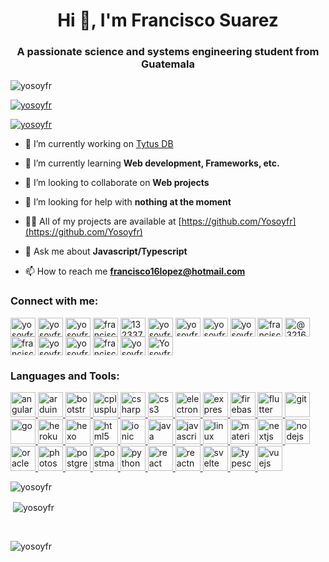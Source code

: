 <!--### Hi there 👋

- 🔭 I’m currently working on ... SQL Interpreter
- 🌱 I’m currently learning ... Web development
- 👯 I’m looking to collaborate on ... Web projects
- 🤔 I’m looking for help with ... nothing at the moment
- 💬 Ask me about ... Javascript/Typescript
- 📫 How to reach me: ... Email -> francisco16lopez@hotmail.com, Instagram -> [@yosoyfr](https://www.instagram.com/yosoyfr/) and Twitter -> [@yosoyfr](https://twitter.com/yosoyfr) 
- 😄 Pronouns: ... yosoyfr

-->
<h1 align="center">Hi 👋, I'm Francisco Suarez</h1>
<h3 align="center">A passionate science and systems engineering student from Guatemala</h3>

<p align="left"> <img src="https://komarev.com/ghpvc/?username=yosoyfr&label=Profile%20views&color=0e75b6&style=flat" alt="yosoyfr" /> </p>

<p align="left"> <a href="https://github.com/ryo-ma/github-profile-trophy"><img src="https://github-profile-trophy.vercel.app/?username=yosoyfr" alt="yosoyfr" /></a> </p>

<p align="left"> <a href="https://twitter.com/yosoyfr" target="blank"><img src="https://img.shields.io/twitter/follow/yosoyfr?logo=twitter&style=for-the-badge" alt="yosoyfr" /></a> </p>

- 🔭 I’m currently working on [Tytus DB](https://github.com/tytusdb/tytus)

- 🌱 I’m currently learning **Web development, Frameworks, etc.**

- 👯 I’m looking to collaborate on **Web projects**

- 🤝 I’m looking for help with **nothing at the moment**

- 👨‍💻 All of my projects are available at [https://github.com/Yosoyfr](https://github.com/Yosoyfr)

- 💬 Ask me about **Javascript/Typescript**

- 📫 How to reach me **francisco16lopez@hotmail.com**

<h3 align="left">Connect with me:</h3>
<p align="left">
<a href="https://codepen.io/yosoyfr" target="blank"><img align="center" src="https://cdn.jsdelivr.net/npm/simple-icons@3.0.1/icons/codepen.svg" alt="yosoyfr" height="30" width="40" /></a>
<a href="https://dev.to/yosoyfr" target="blank"><img align="center" src="https://cdn.jsdelivr.net/npm/simple-icons@3.0.1/icons/dev-dot-to.svg" alt="yosoyfr" height="30" width="40" /></a>
<a href="https://twitter.com/yosoyfr" target="blank"><img align="center" src="https://cdn.jsdelivr.net/npm/simple-icons@3.0.1/icons/twitter.svg" alt="yosoyfr" height="30" width="40" /></a>
<a href="https://linkedin.com/in/francisco-suarez-1b1744201" target="blank"><img align="center" src="https://cdn.jsdelivr.net/npm/simple-icons@3.0.1/icons/linkedin.svg" alt="francisco-suarez-1b1744201" height="30" width="40" /></a>
<a href="https://stackoverflow.com/users/13233723" target="blank"><img align="center" src="https://cdn.jsdelivr.net/npm/simple-icons@3.0.1/icons/stackoverflow.svg" alt="13233723" height="30" width="40" /></a>
<a href="https://codesandbox.com/yosoyfr" target="blank"><img align="center" src="https://cdn.jsdelivr.net/npm/simple-icons@3.0.1/icons/codesandbox.svg" alt="yosoyfr" height="30" width="40" /></a>
<a href="https://kaggle.com/yosoyfr" target="blank"><img align="center" src="https://cdn.jsdelivr.net/npm/simple-icons@3.0.1/icons/kaggle.svg" alt="yosoyfr" height="30" width="40" /></a>
<a href="https://instagram.com/yosoyfr" target="blank"><img align="center" src="https://cdn.jsdelivr.net/npm/simple-icons@3.0.1/icons/instagram.svg" alt="yosoyfr" height="30" width="40" /></a>
<a href="https://dribbble.com/yosoyfr" target="blank"><img align="center" src="https://cdn.jsdelivr.net/npm/simple-icons@3.0.1/icons/dribbble.svg" alt="yosoyfr" height="30" width="40" /></a>
<a href="https://www.behance.net/franciscosuarez5" target="blank"><img align="center" src="https://cdn.jsdelivr.net/npm/simple-icons@3.0.1/icons/behance.svg" alt="franciscosuarez5" height="30" width="40" /></a>
<a href="https://medium.com/@3216883330506" target="blank"><img align="center" src="https://cdn.jsdelivr.net/npm/simple-icons@3.0.1/icons/medium.svg" alt="@3216883330506" height="30" width="40" /></a>
<a href="https://www.hackerrank.com/francisco16lopez" target="blank"><img align="center" src="https://cdn.jsdelivr.net/npm/simple-icons@3.0.1/icons/hackerrank.svg" alt="francisco16lopez" height="30" width="40" /></a>
<a href="https://codeforces.com/profile/yosoyfr" target="blank"><img align="center" src="https://cdn.jsdelivr.net/npm/simple-icons@3.0.1/icons/codeforces.svg" alt="yosoyfr" height="30" width="40" /></a>
<a href="https://www.leetcode.com/yosoyfr" target="blank"><img align="center" src="https://cdn.jsdelivr.net/npm/simple-icons@3.0.1/icons/leetcode.svg" alt="yosoyfr" height="30" width="40" /></a>
<a href="https://www.hackerearth.com/francisco126" target="blank"><img align="center" src="https://cdn.jsdelivr.net/npm/simple-icons@3.0.1/icons/hackerearth.svg" alt="francisco126" height="30" width="40" /></a>
<a href="https://www.topcoder.com/members/yosoyfr" target="blank"><img align="center" src="https://cdn.jsdelivr.net/npm/simple-icons@3.0.1/icons/topcoder.svg" alt="yosoyfr" height="30" width="40" /></a>
<a href="https://discord.gg/Yosoyfr#8082" target="blank"><img align="center" src="https://cdn.jsdelivr.net/npm/simple-icons@3.0.1/icons/discord.svg" alt="Yosoyfr#8082" height="30" width="40" /></a>
</p>

<h3 align="left">Languages and Tools:</h3>
<p align="left"> <a href="https://angular.io" target="_blank"> <img src="https://devicons.github.io/devicon/devicon.git/icons/angularjs/angularjs-original.svg" alt="angularjs" width="40" height="40"/> </a> <a href="https://www.arduino.cc/" target="_blank"> <img src="https://cdn.worldvectorlogo.com/logos/arduino-1.svg" alt="arduino" width="40" height="40"/> </a> <a href="https://getbootstrap.com" target="_blank"> <img src="https://devicons.github.io/devicon/devicon.git/icons/bootstrap/bootstrap-plain.svg" alt="bootstrap" width="40" height="40"/> </a> <a href="https://www.w3schools.com/cpp/" target="_blank"> <img src="https://devicons.github.io/devicon/devicon.git/icons/cplusplus/cplusplus-original.svg" alt="cplusplus" width="40" height="40"/> </a> <a href="https://www.w3schools.com/cs/" target="_blank"> <img src="https://devicons.github.io/devicon/devicon.git/icons/csharp/csharp-original.svg" alt="csharp" width="40" height="40"/> </a> <a href="https://www.w3schools.com/css/" target="_blank"> <img src="https://devicons.github.io/devicon/devicon.git/icons/css3/css3-original-wordmark.svg" alt="css3" width="40" height="40"/> </a> <a href="https://www.electronjs.org" target="_blank"> <img src="https://devicons.github.io/devicon/devicon.git/icons/electron/electron-original.svg" alt="electron" width="40" height="40"/> </a> <a href="https://expressjs.com" target="_blank"> <img src="https://devicons.github.io/devicon/devicon.git/icons/express/express-original-wordmark.svg" alt="express" width="40" height="40"/> </a> <a href="https://firebase.google.com/" target="_blank"> <img src="https://www.vectorlogo.zone/logos/firebase/firebase-icon.svg" alt="firebase" width="40" height="40"/> </a> <a href="https://flutter.dev" target="_blank"> <img src="https://www.vectorlogo.zone/logos/flutterio/flutterio-icon.svg" alt="flutter" width="40" height="40"/> </a> <a href="https://git-scm.com/" target="_blank"> <img src="https://www.vectorlogo.zone/logos/git-scm/git-scm-icon.svg" alt="git" width="40" height="40"/> </a> <a href="https://golang.org" target="_blank"> <img src="https://devicons.github.io/devicon/devicon.git/icons/go/go-original.svg" alt="go" width="40" height="40"/> </a> <a href="https://heroku.com" target="_blank"> <img src="https://www.vectorlogo.zone/logos/heroku/heroku-icon.svg" alt="heroku" width="40" height="40"/> </a> <a href="hexo.io/" target="_blank"> <img src="https://www.vectorlogo.zone/logos/hexoio/hexoio-icon.svg" alt="hexo" width="40" height="40"/> </a> <a href="https://www.w3.org/html/" target="_blank"> <img src="https://devicons.github.io/devicon/devicon.git/icons/html5/html5-original-wordmark.svg" alt="html5" width="40" height="40"/> </a> <a href="https://ionicframework.com" target="_blank"> <img src="https://upload.wikimedia.org/wikipedia/commons/d/d1/Ionic_Logo.svg" alt="ionic" width="40" height="40"/> </a> <a href="https://www.java.com" target="_blank"> <img src="https://devicons.github.io/devicon/devicon.git/icons/java/java-original-wordmark.svg" alt="java" width="40" height="40"/> </a> <a href="https://developer.mozilla.org/en-US/docs/Web/JavaScript" target="_blank"> <img src="https://devicons.github.io/devicon/devicon.git/icons/javascript/javascript-original.svg" alt="javascript" width="40" height="40"/> </a> <a href="https://www.linux.org/" target="_blank"> <img src="https://devicons.github.io/devicon/devicon.git/icons/linux/linux-original.svg" alt="linux" width="40" height="40"/> </a> <a href="https://materializecss.com/" target="_blank"> <img src="https://raw.githubusercontent.com/prplx/svg-logos/5585531d45d294869c4eaab4d7cf2e9c167710a9/svg/materialize.svg" alt="materialize" width="40" height="40"/> </a> <a href="https://nextjs.org/" target="_blank"> <img src="https://cdn.worldvectorlogo.com/logos/nextjs-3.svg" alt="nextjs" width="40" height="40"/> </a> <a href="https://nodejs.org" target="_blank"> <img src="https://devicons.github.io/devicon/devicon.git/icons/nodejs/nodejs-original-wordmark.svg" alt="nodejs" width="40" height="40"/> </a> <a href="https://www.oracle.com/" target="_blank"> <img src="https://devicons.github.io/devicon/devicon.git/icons/oracle/oracle-original.svg" alt="oracle" width="40" height="40"/> </a> <a href="https://www.photoshop.com/en" target="_blank"> <img src="https://devicons.github.io/devicon/devicon.git/icons/photoshop/photoshop-plain.svg" alt="photoshop" width="40" height="40"/> </a> <a href="https://www.postgresql.org" target="_blank"> <img src="https://devicons.github.io/devicon/devicon.git/icons/postgresql/postgresql-original-wordmark.svg" alt="postgresql" width="40" height="40"/> </a> <a href="https://postman.com" target="_blank"> <img src="https://www.vectorlogo.zone/logos/getpostman/getpostman-icon.svg" alt="postman" width="40" height="40"/> </a> <a href="https://www.python.org" target="_blank"> <img src="https://devicons.github.io/devicon/devicon.git/icons/python/python-original.svg" alt="python" width="40" height="40"/> </a> <a href="https://reactjs.org/" target="_blank"> <img src="https://devicons.github.io/devicon/devicon.git/icons/react/react-original-wordmark.svg" alt="react" width="40" height="40"/> </a> <a href="https://reactnative.dev/" target="_blank"> <img src="https://reactnative.dev/img/header_logo.svg" alt="reactnative" width="40" height="40"/> </a> <a href="https://svelte.dev" target="_blank"> <img src="https://upload.wikimedia.org/wikipedia/commons/1/1b/Svelte_Logo.svg" alt="svelte" width="40" height="40"/> </a> <a href="https://www.typescriptlang.org/" target="_blank"> <img src="https://devicons.github.io/devicon/devicon.git/icons/typescript/typescript-original.svg" alt="typescript" width="40" height="40"/> </a> <a href="https://vuejs.org/" target="_blank"> <img src="https://devicons.github.io/devicon/devicon.git/icons/vuejs/vuejs-original-wordmark.svg" alt="vuejs" width="40" height="40"/> </a> </p>

<p><img align="left" src="https://github-readme-stats.vercel.app/api/top-langs?username=yosoyfr&show_icons=true&locale=en&layout=compact" alt="yosoyfr" /></p>
<br>
<p>&nbsp;<img align="center" src="https://github-readme-stats.vercel.app/api?username=yosoyfr&show_icons=true&locale=en" alt="yosoyfr" /></p>
<br>
<p><img align="center" src="https://github-readme-streak-stats.herokuapp.com/?user=yosoyfr&" alt="yosoyfr" /></p>
<br>
